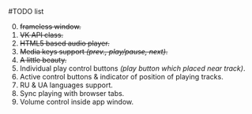 #TODO list

0. ~~frameless window.~~
0. ~~VK API class.~~
0. ~~HTML5 based audio player.~~
0. ~~Media keys support _(prev., play/pause, next)_.~~
0. ~~A little beauty.~~
0. Individual play control buttons _(play button which placed near track)_.
0. Active control buttons & indicator of position of playing tracks.
0. RU & UA languages support.
0. Sync playing with browser tabs.
0. Volume control inside app window.
